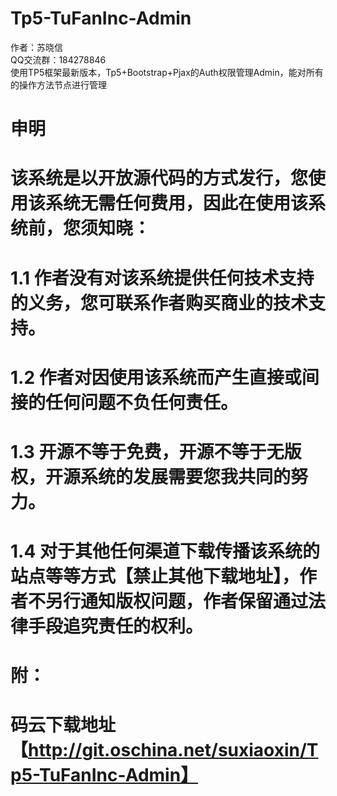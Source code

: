 # Tp5-TuFanInc-Admin
 作者：苏晓信<br />
 QQ交流群：184278846<br />
 使用TP5框架最新版本，Tp5+Bootstrap+Pjax的Auth权限管理Admin，能对所有的操作方法节点进行管理<br />

#                                 申明
#  该系统是以开放源代码的方式发行，您使用该系统无需任何费用，因此在使用该系统前，您须知晓：
#  1.1 作者没有对该系统提供任何技术支持的义务，您可联系作者购买商业的技术支持。
#  1.2 作者对因使用该系统而产生直接或间接的任何问题不负任何责任。
#  1.3 开源不等于免费，开源不等于无版权，开源系统的发展需要您我共同的努力。
#  1.4 对于其他任何渠道下载传播该系统的站点等等方式【禁止其他下载地址】，作者不另行通知版权问题，作者保留通过法律手段追究责任的权利。

#  附：
#  码云下载地址【http://git.oschina.net/suxiaoxin/Tp5-TuFanInc-Admin】
